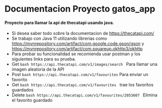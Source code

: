 # Documentacion Proyecto gatos_app

#### Proyecto para llamar la api de thecatapi usando java.

+ Si desea saber todo sobre la documentacion de https://thecatapi.com/
+ Se trabajo con Java 11 utilizando librerias como https://mvnrepository.com/artifact/com.google.code.gson/gson y https://mvnrepository.com/artifact/com.squareup.okhttp3/okhttp
+ Para probar su funcionalidad se recomienda usar postman y los siguientes links para su prueba.
+ Get ``` bash https://api.thecatapi.com/v1/images/search  ```  Para llamar una imagen aleatoria de la API
+ Post ``` bash https://api.thecatapi.com/v1/favourites ``` Para enviar un favorito 
+ Get ``` bash https://api.thecatapi.com/v1/favourites  ``` trae los favoritos guardados
+ Delete ``` bash https://api.thecatapi.com/v1/favourites/2053607  ``` Elimina el favorito guardado 

